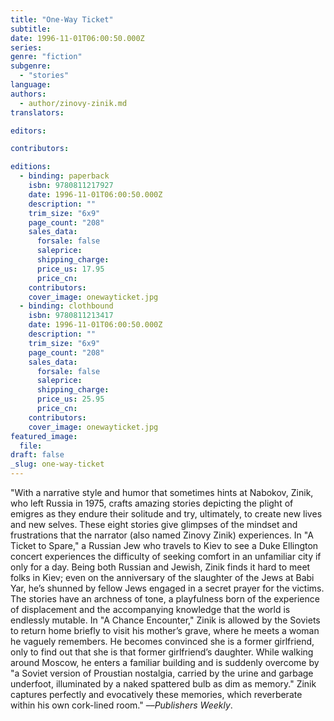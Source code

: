 ```yaml
---
title: "One-Way Ticket"
subtitle:
date: 1996-11-01T06:00:50.000Z
series:
genre: "fiction"
subgenre:
  - "stories"
language:
authors:
  - author/zinovy-zinik.md
translators:

editors:

contributors:

editions:
  - binding: paperback
    isbn: 9780811217927
    date: 1996-11-01T06:00:50.000Z
    description: ""
    trim_size: "6x9"
    page_count: "208"
    sales_data:
      forsale: false
      saleprice:
      shipping_charge:
      price_us: 17.95
      price_cn:
    contributors:
    cover_image: onewayticket.jpg
  - binding: clothbound
    isbn: 9780811213417
    date: 1996-11-01T06:00:50.000Z
    description: ""
    trim_size: "6x9"
    page_count: "208"
    sales_data:
      forsale: false
      saleprice:
      shipping_charge:
      price_us: 25.95
      price_cn:
    contributors:
    cover_image: onewayticket.jpg
featured_image:
  file:
draft: false
_slug: one-way-ticket
---
```


"With a narrative style and humor that sometimes hints at Nabokov, Zinik, who left Russia in 1975, crafts amazing stories depicting the plight of emigres as they endure their solitude and try, ultimately, to create new lives and new selves. These eight stories give glimpses of the mindset and frustrations that the narrator (also named Zinovy Zinik) experiences. In "A Ticket to Spare," a Russian Jew who travels to Kiev to see a Duke Ellington concert experiences the difficulty of seeking comfort in an unfamiliar city if only for a day. Being both Russian and Jewish, Zinik finds it hard to meet folks in Kiev; even on the anniversary of the slaughter of the Jews at Babi Yar, he’s shunned by fellow Jews engaged in a secret prayer for the victims. The stories have an archness of tone, a playfulness born of the experience of displacement and the accompanying knowledge that the world is endlessly mutable. In "A Chance Encounter," Zinik is allowed by the Soviets to return home briefly to visit his mother’s grave, where he meets a woman he vaguely remembers. He becomes convinced she is a former girlfriend, only to find out that she is that former girlfriend’s daughter. While walking around Moscow, he enters a familiar building and is suddenly overcome by "a Soviet version of Proustian nostalgia, carried by the urine and garbage underfoot, illuminated by a naked spattered bulb as dim as memory." Zinik captures perfectly and evocatively these memories, which reverberate within his own cork-lined room." ––_Publishers Weekly_.

